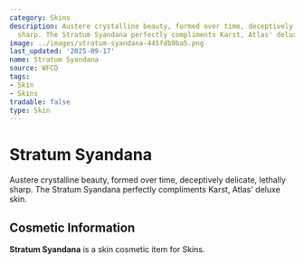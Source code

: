 ```yaml
---
category: Skins
description: Austere crystalline beauty, formed over time, deceptively delicate, lethally
  sharp. The Stratum Syandana perfectly compliments Karst, Atlas' deluxe skin.
image: ../images/stratum-syandana-445fdb9ba5.png
last_updated: '2025-09-17'
name: Stratum Syandana
source: WFCD
tags:
- Skin
- Skins
tradable: false
type: Skin
---
```


# Stratum Syandana

Austere crystalline beauty, formed over time, deceptively delicate, lethally sharp. The Stratum Syandana perfectly compliments Karst, Atlas' deluxe skin.

## Cosmetic Information

**Stratum Syandana** is a skin cosmetic item for Skins.

